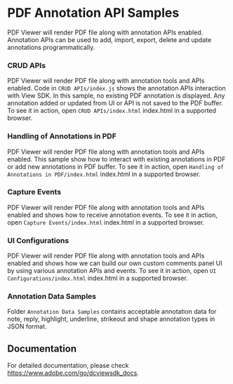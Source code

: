 # PDF Annotation API Samples

PDF Viewer will render PDF file along with annotation APIs enabled. Annotation APIs can be used to add, import, export, delete and update annotations programmatically. 

### CRUD APIs

PDF Viewer will render PDF file along with annotation tools and APIs enabled.
Code in ```CRUD APIs/index.js``` shows the annotation APIs interaction with View SDK.
In this sample, no existing PDF annotation is displayed. Any annotation added or updated from UI or API is not saved to the PDF buffer.
To see it in action, open ```CRUD APIs/index.html``` index.html in a supported browser.

### Handling of Annotations in PDF

PDF Viewer will render PDF file along with annotation tools and APIs enabled.
This sample show how to interact with existing annotations in PDF or add new annotations in PDF buffer.
To see it in action, open ```Handling of Annotations in PDF/index.html``` index.html in a supported browser.

### Capture Events

PDF Viewer will render PDF file along with annotation tools and APIs enabled and shows how to receive annotation events.
To see it in action, open ```Capture Events/index.html``` index.html in a supported browser.

### UI Configurations

PDF Viewer will render PDF file along with annotation tools and APIs enabled and shows how we can build our own custom comments panel UI by using various annotation APIs and events.
To see it in action, open ```UI Configurations/index.html``` index.html in a supported browser.

### Annotation Data Samples

Folder ```Annotation Data Samples``` contains acceptable annotation data for note, reply, highlight, underline, strikeout and shape annotation types in JSON format.

## Documentation

For detailed documentation, please check https://www.adobe.com/go/dcviewsdk_docs.
